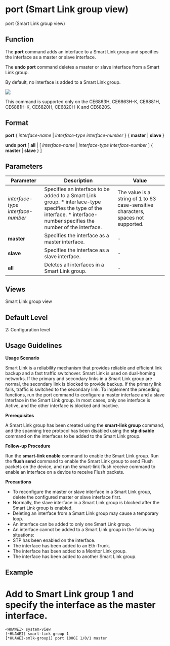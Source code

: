 port (Smart Link group view)
============================

port (Smart Link group view)

Function
--------



The **port** command adds an interface to a Smart Link group and specifies the interface as a master or slave interface.

The **undo port** command deletes a master or slave interface from a Smart Link group.



By default, no interface is added to a Smart Link group.

![](../public_sys-resources/note_3.0-en-us.png) 

This command is supported only on the CE6863H, CE6863H-K, CE6881H, CE6881H-K, CE6820H, CE6820H-K and CE6820S.



Format
------

**port** { *interface-name* | *interface-type* *interface-number* } { **master** | **slave** }

**undo port** [ **all** | [ *interface-name* | *interface-type* *interface-number* ] { **master** | **slave** } ]


Parameters
----------

| Parameter | Description | Value |
| --- | --- | --- |
| *interface-type* *interface-number* | Specifies an interface to be added to a Smart Link group.   * interface-type specifies the type of the interface. * interface-number specifies the number of the interface. | The value is a string of 1 to 63 case-sensitive characters, spaces not supported. |
| **master** | Specifies the interface as a master interface. | - |
| **slave** | Specifies the interface as a slave interface. | - |
| **all** | Deletes all interfaces in a Smart Link group. | - |



Views
-----

Smart Link group view


Default Level
-------------

2: Configuration level


Usage Guidelines
----------------

**Usage Scenario**

Smart Link is a reliability mechanism that provides reliable and efficient link backup and a fast traffic switchover. Smart Link is used on dual-homing networks. If the primary and secondary links in a Smart Link group are normal, the secondary link is blocked to provide backup. If the primary link fails, traffic is switched to the secondary link. To implement the preceding functions, run the port command to configure a master interface and a slave interface in the Smart Link group. In most cases, only one interface is Active, and the other interface is blocked and Inactive.

**Prerequisites**

A Smart Link group has been created using the **smart-link group** command, and the spanning tree protocol has been disabled using the **stp disable** command on the interfaces to be added to the Smart Link group.

**Follow-up Procedure**

Run the **smart-link enable** command to enable the Smart Link group. Run the **flush send** command to enable the Smart Link group to send Flush packets on the device, and run the smart-link flush receive command to enable an interface on a device to receive Flush packets.

**Precautions**

* To reconfigure the master or slave interface in a Smart Link group, delete the configured master or slave interface first.
* Normally, the slave interface in a Smart Link group is blocked after the Smart Link group is enabled.
* Deleting an interface from a Smart Link group may cause a temporary loop.
* An interface can be added to only one Smart Link group.
* An interface cannot be added to a Smart Link group in the following situations:
* STP has been enabled on the interface.
* The interface has been added to an Eth-Trunk.
* The interface has been added to a Monitor Link group.
* The interface has been added to another Smart Link group.

Example
-------

# Add to Smart Link group 1 and specify the interface as the master interface.
```
<HUAWEI> system-view
[~HUAWEI] smart-link group 1
[*HUAWEI-smlk-group1] port 100GE 1/0/1 master

```